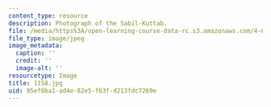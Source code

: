 ```yaml
---
content_type: resource
description: Photograph of the Sabil-Kuttab.
file: /media/https%3A/open-learning-course-data-rc.s3.amazonaws.com/4-615-the-architecture-of-cairo-spring-2002/95ef6ba1ad4e82e5f63fd213fdc7269e_1158.jpg
file_type: image/jpeg
image_metadata:
  caption: ''
  credit: ''
  image-alt: ''
resourcetype: Image
title: 1158.jpg
uid: 95ef6ba1-ad4e-82e5-f63f-d213fdc7269e
---
```

